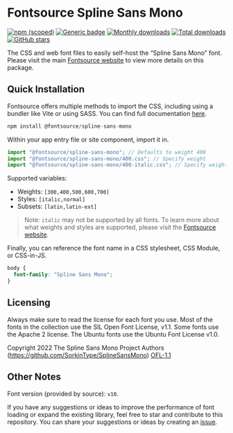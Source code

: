 # Fontsource Spline Sans Mono

[![npm (scoped)](https://img.shields.io/npm/v/@fontsource/spline-sans-mono?color=brightgreen)](https://www.npmjs.com/package/@fontsource/spline-sans-mono) [![Generic badge](https://img.shields.io/badge/fontsource-passing-brightgreen)](https://github.com/fontsource/fontsource) [![Monthly downloads](https://badgen.net/npm/dm/@fontsource/spline-sans-mono)](https://github.com/fontsource/fontsource) [![Total downloads](https://badgen.net/npm/dt/@fontsource/spline-sans-mono)](https://github.com/fontsource/fontsource) [![GitHub stars](https://img.shields.io/github/stars/fontsource/fontsource.svg?style=social&label=Star)](https://github.com/fontsource/fontsource/stargazers)

The CSS and web font files to easily self-host the “Spline Sans Mono” font. Please visit the main [Fontsource website](https://fontsource.org/fonts/spline-sans-mono) to view more details on this package.

## Quick Installation

Fontsource offers multiple methods to import the CSS, including using a bundler like Vite or using SASS. You can find full documentation [here](https://fontsource.org/docs/getting-started/introduction).

```javascript
npm install @fontsource/spline-sans-mono
```

Within your app entry file or site component, import it in.

```javascript
import "@fontsource/spline-sans-mono"; // Defaults to weight 400
import "@fontsource/spline-sans-mono/400.css"; // Specify weight
import "@fontsource/spline-sans-mono/400-italic.css"; // Specify weight and style
```

Supported variables:
- Weights: `[300,400,500,600,700]`
- Styles: `[italic,normal]`
- Subsets: `[latin,latin-ext]`

> Note: `italic` may not be supported by all fonts. To learn more about what weights and styles are supported, please visit the [Fontsource website](https://fontsource.org/fonts/spline-sans-mono).

Finally, you can reference the font name in a CSS stylesheet, CSS Module, or CSS-in-JS.

```css
body {
  font-family: "Spline Sans Mono";
}
```

## Licensing
Always make sure to read the license for each font you use. Most of the fonts in the collection use the SIL Open Font License, v1.1. Some fonts use the Apache 2 license. The Ubuntu fonts use the Ubuntu Font License v1.0.

Copyright 2022 The Spline Sans Mono Project Authors (https://github.com/SorkinType/SplineSansMono)
[OFL-1.1](https://openfontlicense.org)

## Other Notes
Font version (provided by source): `v10`.

If you have any suggestions or ideas to improve the performance of font loading or expand the existing library, feel free to star and contribute to this repository. You can share your suggestions or ideas by creating an [issue](https://github.com/fontsource/fontsource/issues).